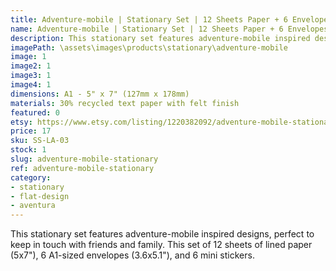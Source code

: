 ```yaml
---
title: Adventure-mobile | Stationary Set | 12 Sheets Paper + 6 Envelopes + Stickers
name: Adventure-mobile | Stationary Set | 12 Sheets Paper + 6 Envelopes + Stickers
description: This stationary set features adventure-mobile inspired designs, perfect to keep in touch with friends and family. This set of 12 sheets of lined paper (5x7"), 6 A1-sized envelopes (3.6x5.1"), and 6 mini stickers.
imagePath: \assets\images\products\stationary\adventure-mobile
image: 1
image2: 1
image3: 1
image4: 1
dimensions: A1 - 5" x 7" (127mm x 178mm)
materials: 30% recycled text paper with felt finish
featured: 0
etsy: https://www.etsy.com/listing/1220382092/adventure-mobile-stationary-set-12
price: 17
sku: SS-LA-03
stock: 1
slug: adventure-mobile-stationary
ref: adventure-mobile-stationary
category:
- stationary
- flat-design
- aventura
---
```

This stationary set features adventure-mobile inspired designs, perfect to keep in touch with friends and family. This set of 12 sheets of lined paper (5x7"), 6 A1-sized envelopes (3.6x5.1"), and 6 mini stickers.
